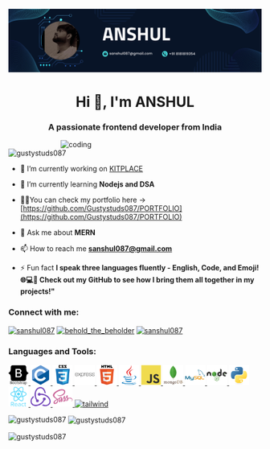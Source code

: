 ![logo](https://github.com/Gustystuds087/Gustystuds087/blob/main/Navy%20Blue%20Geometric%20Technology%20LinkedIn%20Banner.png)
<h1 align="center">Hi 👋, I'm ANSHUL</h1>
<h3 align="center">A passionate frontend developer from India</h3>
<img align="right" alt ="coding" width="400" src="https://www.google.com/imgres?imgurl=https%3A%2F%2Fcamo.githubusercontent.com%2Fec4a68367aa02e4a7437dc2cd3b619a7ec50be09f6152f182f4123b6a4f012d5%2F68747470733a2f2f6d656469612e74656e6f722e636f6d2f4e4f594633663832625f6741414141432f70726f6772616d6d65722e676966&tbnid=2JKeF76tTWe0TM&vet=10CA4QxiAoBWoXChMImJb4l66UgwMVAAAAAB0AAAAAEAc..i&imgrefurl=https%3A%2F%2Fgithub.com%2Fshuseelmaharjan&docid=-qc-YiOR-FEeBM&w=498&h=312&itg=1&q=coding%20gif&ved=0CA4QxiAoBWoXChMImJb4l66UgwMVAAAAAB0AAAAAEAc">
<p align="left"> <img src="https://komarev.com/ghpvc/?username=gustystuds087&label=Profile%20views&color=0e75b6&style=flat" alt="gustystuds087" /> </p>

- 🔭 I’m currently working on [KITPLACE](https://github.com/Gustystuds087/KITPLACE)

- 🌱 I’m currently learning **Nodejs and DSA**

- 👨‍💻You can check my portfolio here -> [https://github.com/Gustystuds087/PORTFOLIO](https://github.com/Gustystuds087/PORTFOLIO)

- 💬 Ask me about **MERN**

- 📫 How to reach me **sanshul087@gmail.com**

- ⚡ Fun fact **I speak three languages fluently - English, Code, and Emoji! 🌐💻🎉 Check out my GitHub to see how I bring them all together in my projects!"**

<h3 align="left">Connect with me:</h3>
<p align="left">
<a href="https://linkedin.com/in/sanshul087" target="blank"><img align="center" src="https://raw.githubusercontent.com/rahuldkjain/github-profile-readme-generator/master/src/images/icons/Social/linked-in-alt.svg" alt="sanshul087" height="30" width="40" /></a>
<a href="https://instagram.com/behold_the_beholder" target="blank"><img align="center" src="https://raw.githubusercontent.com/rahuldkjain/github-profile-readme-generator/master/src/images/icons/Social/instagram.svg" alt="behold_the_beholder" height="30" width="40" /></a>
<a href="https://www.leetcode.com/sanshul087" target="blank"><img align="center" src="https://raw.githubusercontent.com/rahuldkjain/github-profile-readme-generator/master/src/images/icons/Social/leet-code.svg" alt="sanshul087" height="30" width="40" /></a>
</p>

<h3 align="left">Languages and Tools:</h3>
<p align="left"> <a href="https://getbootstrap.com" target="_blank" rel="noreferrer"> <img src="https://raw.githubusercontent.com/devicons/devicon/master/icons/bootstrap/bootstrap-plain-wordmark.svg" alt="bootstrap" width="40" height="40"/> </a> <a href="https://www.cprogramming.com/" target="_blank" rel="noreferrer"> <img src="https://raw.githubusercontent.com/devicons/devicon/master/icons/c/c-original.svg" alt="c" width="40" height="40"/> </a> <a href="https://www.w3schools.com/css/" target="_blank" rel="noreferrer"> <img src="https://raw.githubusercontent.com/devicons/devicon/master/icons/css3/css3-original-wordmark.svg" alt="css3" width="40" height="40"/> </a> <a href="https://expressjs.com" target="_blank" rel="noreferrer"> <img src="https://raw.githubusercontent.com/devicons/devicon/master/icons/express/express-original-wordmark.svg" alt="express" width="40" height="40"/> </a> <a href="https://www.w3.org/html/" target="_blank" rel="noreferrer"> <img src="https://raw.githubusercontent.com/devicons/devicon/master/icons/html5/html5-original-wordmark.svg" alt="html5" width="40" height="40"/> </a> <a href="https://www.java.com" target="_blank" rel="noreferrer"> <img src="https://raw.githubusercontent.com/devicons/devicon/master/icons/java/java-original.svg" alt="java" width="40" height="40"/> </a> <a href="https://developer.mozilla.org/en-US/docs/Web/JavaScript" target="_blank" rel="noreferrer"> <img src="https://raw.githubusercontent.com/devicons/devicon/master/icons/javascript/javascript-original.svg" alt="javascript" width="40" height="40"/> </a> <a href="https://www.mongodb.com/" target="_blank" rel="noreferrer"> <img src="https://raw.githubusercontent.com/devicons/devicon/master/icons/mongodb/mongodb-original-wordmark.svg" alt="mongodb" width="40" height="40"/> </a> <a href="https://www.mysql.com/" target="_blank" rel="noreferrer"> <img src="https://raw.githubusercontent.com/devicons/devicon/master/icons/mysql/mysql-original-wordmark.svg" alt="mysql" width="40" height="40"/> </a> <a href="https://nodejs.org" target="_blank" rel="noreferrer"> <img src="https://raw.githubusercontent.com/devicons/devicon/master/icons/nodejs/nodejs-original-wordmark.svg" alt="nodejs" width="40" height="40"/> </a> <a href="https://www.python.org" target="_blank" rel="noreferrer"> <img src="https://raw.githubusercontent.com/devicons/devicon/master/icons/python/python-original.svg" alt="python" width="40" height="40"/> </a> <a href="https://reactjs.org/" target="_blank" rel="noreferrer"> <img src="https://raw.githubusercontent.com/devicons/devicon/master/icons/react/react-original-wordmark.svg" alt="react" width="40" height="40"/> </a> <a href="https://redux.js.org" target="_blank" rel="noreferrer"> <img src="https://raw.githubusercontent.com/devicons/devicon/master/icons/redux/redux-original.svg" alt="redux" width="40" height="40"/> </a> <a href="https://sass-lang.com" target="_blank" rel="noreferrer"> <img src="https://raw.githubusercontent.com/devicons/devicon/master/icons/sass/sass-original.svg" alt="sass" width="40" height="40"/> </a> <a href="https://tailwindcss.com/" target="_blank" rel="noreferrer"> <img src="https://www.vectorlogo.zone/logos/tailwindcss/tailwindcss-icon.svg" alt="tailwind" width="40" height="40"/> </a> </p>

<p><img align="left" src="https://github-readme-stats.vercel.app/api/top-langs?username=gustystuds087&show_icons=true&locale=en&layout=compact" alt="gustystuds087" /></p>

<p>&nbsp;<img align="center" src="https://github-readme-stats.vercel.app/api?username=gustystuds087&show_icons=true&locale=en" alt="gustystuds087" /></p>

<p><img align="center" src="https://github-readme-streak-stats.herokuapp.com/?user=gustystuds087&" alt="gustystuds087" /></p>
